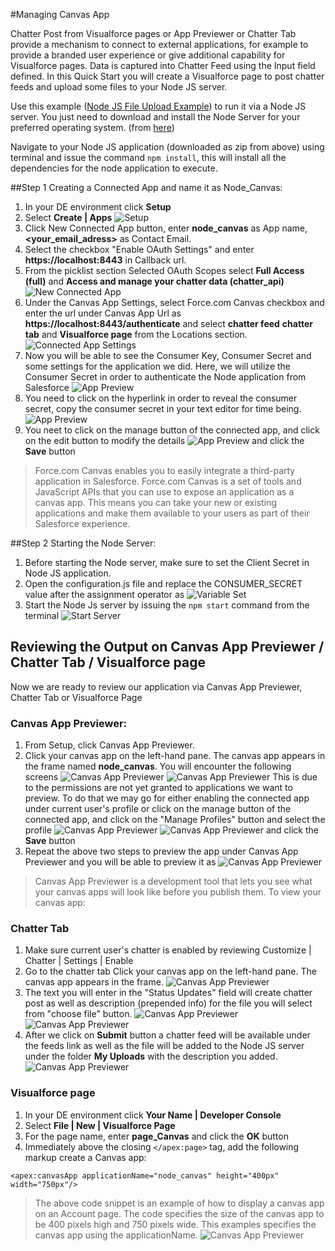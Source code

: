 #Managing Canvas App

Chatter Post from Visualforce pages or App Previewer or Chatter Tab provide a mechanism to connect to external applications, for example to provide a branded user experience or give additional capability for Visualforce pages. Data is captured into Chatter Feed using the Input field defined. In this Quick Start you will create a Visualforce page to post chatter feeds and upload some files to your Node JS server.

Use this example ([Node JS File Upload Example](https://github.com/sanchitdua/nodefileupload)) to run it via a Node JS server. You just need to download and install the Node Server for your preferred operating system. (from [here](https://nodejs.org/download/))

Navigate to your Node JS application (downloaded as zip from above) using terminal and issue the command `npm install`, this will install all the dependencies for the node application to execute.


##Step 1 Creating a Connected App and name it as Node_Canvas:

1. In your DE environment click **Setup**
2. Select **Create | Apps**
![Setup](Images/conn_1.png)
3. Click New Connected App button, enter **node_canvas** as App name, **<your_email_adress>** as Contact Email.
4. Select the checkbox "Enable OAuth Settings" and enter **https://localhost:8443** in Callback url.
5. From the picklist section Selected OAuth Scopes select **Full Access (full)** and **Access and manage your chatter data (chatter_api)**
![New Connected App](Images/conn_2.png)
6. Under the Canvas App Settings, select Force.com Canvas checkbox and enter the url under Canvas App Url as **https://localhost:8443/authenticate** and select **chatter feed** **chatter tab** and **Visualforce page** from the Locations section.
![Connected App Settings](Images/conn_3.png)
7. Now you will be able to see the Consumer Key, Consumer Secret and some settings for the application we did. Here, we will utilize the Consumer Secret in order to authenticate the Node application from Salesforce
![App Preview](Images/conn_4.png)
8. You need to click on the hyperlink in order to reveal the consumer secret, copy the consumer secret in your text editor for time being.
![App Preview](Images/conn_5.png)
9. You neet to click on the manage button of the connected app, and click on the edit button to modify the details
![App Preview](Images/conn_6.png)
and click the **Save** button

> Force.com Canvas enables you to easily integrate a third-party application in Salesforce. Force.com Canvas is a set of tools and JavaScript APIs that you can use to expose an application as a canvas app. This means you can take your new or existing applications and make them available to your users as part of their Salesforce experience.

##Step 2 Starting the Node Server:

1. Before starting the Node server, make sure to set the Client Secret in Node JS application.
2. Open the configuration.js file and replace the CONSUMER_SECRET value after the assignment operator as
![Variable Set](Images/node_1.png)
3. Start the Node Js server by issuing the `npm start` command from the terminal
![Start Server](Images/node_2.png)

## Reviewing the Output on Canvas App Previewer / Chatter Tab / Visualforce page
Now we are ready to review our application via Canvas App Previewer, Chatter Tab or Visualforce Page

### **Canvas App Previewer:**
1. From Setup, click Canvas App Previewer.
2. Click your canvas app on the left-hand pane. The canvas app appears in the frame named **node_canvas**.
You will encounter the following screens
![Canvas App Previewer](Images/out_1.png)
![Canvas App Previewer](Images/out_2.png)
This is due to the permissions are not yet granted to applications we want to preview. To do that we may go for either enabling the connected app under current user's profile or click on the manage button of the connected app, and click on the "Manage Profiles" button and select the profile
![Canvas App Previewer](Images/out_3.png)
![Canvas App Previewer](Images/out_4.png)
and click the **Save** button
3. Repeat the above two steps to preview the app under Canvas App Previewer and you will be able to preview it as
![Canvas App Previewer](Images/out_5.png)
> Canvas App Previewer is a development tool that lets you see what your canvas apps will look like before you publish them. To view your canvas app:

### **Chatter Tab**
1. Make sure current user's chatter is enabled by reviewing Customize | Chatter | Settings | Enable
2. Go to the chatter tab Click your canvas app on the left-hand pane. The canvas app appears in the frame.
![Canvas App Previewer](Images/out_6.png)
3. The text you will enter in the "Status Updates" field will create chatter post as well as description (prepended info) for the file you will select from "choose file" button.
![Canvas App Previewer](Images/out_7.png)
![Canvas App Previewer](Images/out_8.png)
4. After we click on **Submit** button a chatter feed will be available under the feeds link as well as the file will be added to the Node JS server under the folder **My Uploads** with the description you added.
![Canvas App Previewer](Images/out_9.png)

### **Visualforce page**
1. In your DE environment click **Your Name | Developer Console**
2. Select **File | New | Visualforce Page**
3. For the page name, enter **page_Canvas** and click the **OK** button
4. Immediately above the closing `</apex:page>` tag, add the following markup create a Canvas app:

`<apex:canvasApp applicationName="node_canvas" height="400px" width="750px"/>`


> The above code snippet is an example of how to display a canvas app on an Account page. The code specifies the size of the canvas app to be 400 pixels high and 750 pixels wide. This examples specifies the canvas app using the applicationName.
![Canvas App Previewer](Images/out_10.png)
